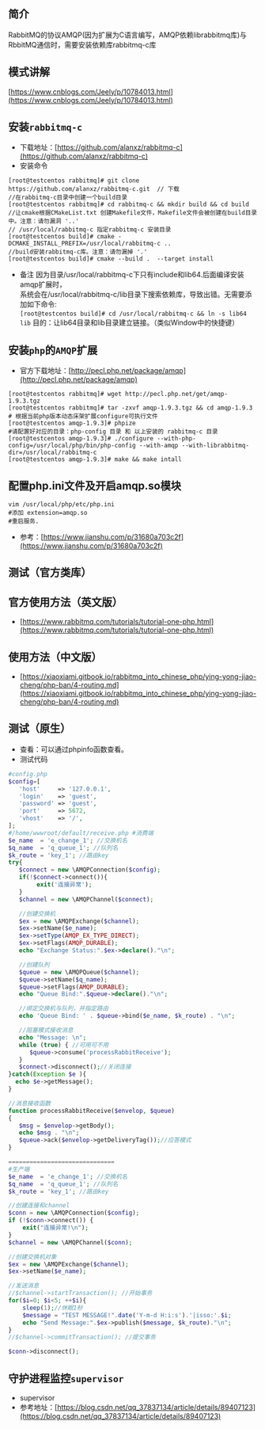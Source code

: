 ## 简介
RabbitMQ的协议AMQP(因为扩展为C语言编写，AMQP依赖librabbitmq库)与RbbitMQ通信时，需要安装依赖库rabbitmq-c库


## 模式讲解
[https://www.cnblogs.com/Jeely/p/10784013.html](https://www.cnblogs.com/Jeely/p/10784013.html)

## 安装`rabbitmq-c`
- 下载地址：[https://github.com/alanxz/rabbitmq-c](https://github.com/alanxz/rabbitmq-c)
- 安装命令
```shell
[root@testcentos rabbitmq]# git clone https://github.com/alanxz/rabbitmq-c.git  // 下载
//在rabbitmq-c目录中创建一个build目录
[root@testcentos rabbitmq]# cd rabbitmq-c && mkdir build && cd build
//让cmake根据CMakeList.txt 创建Makefile文件，Makefile文件会被创建在build目录中。注意：请勿漏洞 '..'
// /usr/local/rabbitmq-c 指定rabbitmq-c 安装目录
[root@testcentos build]# cmake -DCMAKE_INSTALL_PREFIX=/usr/local/rabbitmq-c ..
//build安装rabbitmq-c库。注意：请勿漏掉 '.'
[root@testcentos build]# cmake --build .  --target install 
```

- 备注
因为目录/usr/local/rabbitmq-c下只有include和lib64.后面编译安装amqp扩展时，<br />
系统会在/usr/local/rabbitmq-c/lib目录下搜索依赖库，导致出错。无需要添加如下命令:</br>
`[root@testcentos build]# cd /usr/local/rabbitmq-c && ln -s lib64 lib`
目的：让lib64目录和lib目录建立链接。（类似Window中的快捷键）

## 安装`php`的`AMQP`扩展
- 官方下载地址：[http://pecl.php.net/package/amqp](http://pecl.php.net/package/amqp)
```shell
[root@testcentos rabbitmq]# wget http://pecl.php.net/get/amqp-1.9.3.tgz
[root@testcentos rabbitmq]# tar -zxvf amqp-1.9.3.tgz && cd amqp-1.9.3
# 根据当前php版本动态床架扩展configure可执行文件
[root@testcentos amqp-1.9.3]# phpize 
#请配置好对应的目录：php-config 目录 和 以上安装的 rabbitmq-c 目录
[root@testcentos amqp-1.9.3]# ./configure --with-php-config=/usr/local/php/bin/php-config --with-amqp --with-librabbitmq-dir=/usr/local/rabbitmq-c
[root@testcentos amqp-1.9.3]# make && make intall
```
## 配置php.ini文件及开启amqp.so模块
```shell
vim /usr/local/php/etc/php.ini
#添加 extension=amqp.so
#重启服务.
```
- 参考：[https://www.jianshu.com/p/31680a703c2f](https://www.jianshu.com/p/31680a703c2f)


## 测试（官方类库）
## 官方使用方法（英文版）
- [https://www.rabbitmq.com/tutorials/tutorial-one-php.html](https://www.rabbitmq.com/tutorials/tutorial-one-php.html)
## 使用方法（中文版）
- [https://xiaoxiami.gitbook.io/rabbitmq_into_chinese_php/ying-yong-jiao-cheng/php-ban/4-routing.md](https://xiaoxiami.gitbook.io/rabbitmq_into_chinese_php/ying-yong-jiao-cheng/php-ban/4-routing.md)

## 测试（原生）
- 查看：可以通过phpinfo函数查看。
- 测试代码
```php
#config.php
$config=[
   'host'     => '127.0.0.1',
   'login'    => 'guest',
   'password' => 'guest',
   'port'     => 5672,
   'vhost'    => '/',
];
#/home/wwwroot/default/receive.php #消费端
$e_name  = 'e_change_1'; //交换机名
$q_name  = 'q_queue_1'; //队列名
$k_route = 'key_1'; //路由key
try{
   $connect = new \AMQPConnection($config);
   if(!$connect->connect()){
        exit('连接异常');
   }
   $channel = new \AMQPChannel($connect);

   //创建交换机
   $ex = new \AMQPExchange($channel);
   $ex->setName($e_name);
   $ex->setType(AMQP_EX_TYPE_DIRECT);
   $ex->setFlags(AMQP_DURABLE);
   echo "Exchange Status:".$ex->declare()."\n";

   //创建队列
   $queue = new \AMQPQueue($channel);
   $queue->setName($q_name);
   $queue->setFlags(AMQP_DURABLE);
   echo "Queue Bind:".$queue->declare()."\n";

   //绑定交换机与队列，并指定路由
   echo 'Queue Bind: ' . $queue->bind($e_name, $k_route) . "\n";

   //阻塞模式接收消息
   echo "Message: \n";
   while (true) { //可用可不用
      $queue->consume('processRabbitReceive');
   }
   $connect->disconnect();//关闭连接
}catch(Exception $e ){
  echo $e->getMessage();
}

//消息接收函数
function processRabbitReceive($envelop, $queue)
{
   $msg = $envelop->getBody();
   echo $msg . "\n";
   $queue->ack($envelop->getDeliveryTag());//应答模式
}

==============================
#生产端
$e_name  = 'e_change_1'; //交换机名
$q_name  = 'q_queue_1'; //队列名
$k_route = 'key_1'; //路由key

//创建连接和channel 
$conn = new \AMQPConnection($config);
if (!$conn->connect()) {
    exit("连接异常!\n");
}
$channel = new \AMQPChannel($conn);

//创建交换机对象    
$ex = new \AMQPExchange($channel);
$ex->setName($e_name);

//发送消息 
//$channel->startTransaction(); //开始事务  
for($i=0; $i<5; ++$i){
    sleep(1);//休眠1秒
    $message = "TEST MESSAGE!".date('Y-m-d H:i:s').'|isso:'.$i;
    echo "Send Message:".$ex->publish($message, $k_route)."\n";
}
//$channel->commitTransaction(); //提交事务 

$conn->disconnect();
```
## 守护进程监控`supervisor`
- supervisor
- 参考地址：[https://blog.csdn.net/qq_37837134/article/details/89407123](https://blog.csdn.net/qq_37837134/article/details/89407123)


